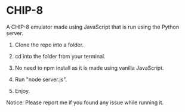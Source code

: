# CHIP-8


A CHIP-8 emulator made using JavaScript that is run using the Python server.


1. Clone the repo into a folder.

2. cd into the folder from your terminal.

3. No need to npm install as it is made using vanilla JavaScript.

4. Run "node server.js".

5. Enjoy. 




Notice: Please report me if you found any issue while running it.

